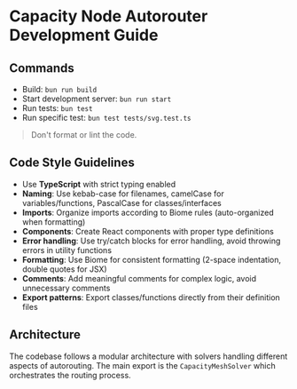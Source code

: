 # Capacity Node Autorouter Development Guide

## Commands

- Build: `bun run build`
- Start development server: `bun run start`
- Run tests: `bun test`
- Run specific test: `bun test tests/svg.test.ts`

> Don't format or lint the code.

## Code Style Guidelines

- Use **TypeScript** with strict typing enabled
- **Naming**: Use kebab-case for filenames, camelCase for variables/functions, PascalCase for classes/interfaces
- **Imports**: Organize imports according to Biome rules (auto-organized when formatting)
- **Components**: Create React components with proper type definitions
- **Error handling**: Use try/catch blocks for error handling, avoid throwing errors in utility functions
- **Formatting**: Use Biome for consistent formatting (2-space indentation, double quotes for JSX)
- **Comments**: Add meaningful comments for complex logic, avoid unnecessary comments
- **Export patterns**: Export classes/functions directly from their definition files

## Architecture

The codebase follows a modular architecture with solvers handling different aspects of autorouting. The main export is the `CapacityMeshSolver` which orchestrates the routing process.
